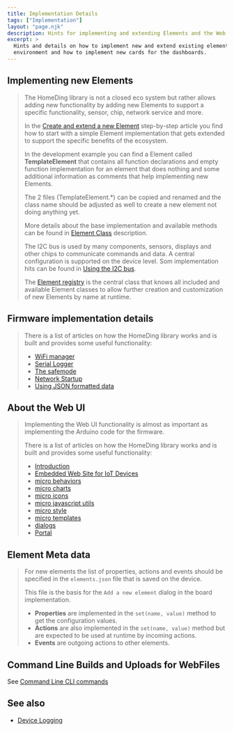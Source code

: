 ```yaml
---
title: Implementation Details
tags: ["Implementation"]
layout: "page.njk"
description: Hints for implementing and extending Elements and the Web UI
excerpt: >
  Hints and details on how to implement new and extend existing elements using an Arduino programming
  environment and how to implement new cards for the dashboards.
---
```


<!-- ## Customize a sketch file -->

## Implementing new Elements

> The HomeDing library is not a closed eco system but rather allows adding new functionality
> by adding new Elements to support a specific functionality, sensor, chip, network service and more.
>
> In the [Create and extend a new Element](/steps/newelement.md) step-by-step article you find
> how to start with a simple Element implementation that gets extended to support the specific benefits of the ecosystem.
>
> In the development example you can find a Element called **TemplateElement**
> that contains all function declarations and empty function implementation for an element
> that does nothing and some additional information as comments that help implementing new Elements.
>
> The 2 files (TemplateElement.*) can be copied and renamed and the class name should be adjusted as well to create a new element not doing anything yet.
>
> More details about the base implementation and available methods can be found in [Element Class](/dev/elementclass.md) description.
>
> The I2C bus is used by many components, sensors, displays and other chips to communicate commands and data.
> A central configuration is supported on the device level. Som implementation hits can be found in [Using the I2C bus](/dev/i2c.md).
>
> The [Element registry](/dev/elementregistry.md) is the central class that knows all included and available
> Element classes to allow further creation and customization of new Elements by name at runtime.


## Firmware implementation details

> There is a list of articles on how the HomeDing library works and is built and provides some
useful functionality:
>
> * [WiFi manager](/dev/wifimanager.md)
> * [Serial Logger](/dev/logger.md)
> * [The safemode](/dev/safemode.md)
> * [Network Startup](/dev/startup.md)
> * [Using JSON formatted data](/dev/microjson.md)


## About the Web UI

> Implementing the Web UI functionality is almost as important as implementing the Arduino code for the firmware.
>
> There is a list of articles on how the HomeDing library works and is built and provides some
useful functionality:
>
> * [Introduction](/dev/micro.md)
> * [Embedded Web Site for IoT Devices](/dev/website.md)
> * [micro behaviors](/dev/microbehaviors.md)
> * [micro charts](/dev/microcharts.md)
> * [micro icons](/dev/microicons.md)
> * [micro javascript utils](/dev/microjavascript.md)
> * [micro style](/dev/microstyle.md)
> * [micro templates](/dev/microtemplates.md)
> * [dialogs](/dev/dialogs.md)
> * [Portal](/dev/microportal.md)

<!-- TODO: * [monitor](/elements/_monitor.md) -->
<!-- TODO: * [_iconsforthings](/_iconsforthings.md) -->


## Element Meta data

> For new elements the list of properties, actions and events should be specified in the `elements.json` file that is saved on the device.
>
> This file is the basis for the `Add a new element` dialog in the board implementation.
>
> * **Properties** are implemented in the `set(name, value)` method to get the configuration values.
> * **Actions** are also implemented in the `set(name, value)` method but are expected to be used at runtime by incoming actions.
> * **Events** are outgoing actions to other elements.


## Command Line Builds and Uploads for WebFiles

See [Command Line CLI commands](/dev/cli.md)


## See also

* [Device Logging](/dev/logger.md)
